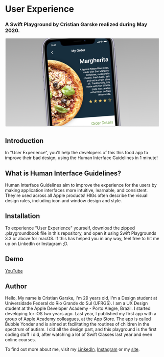 # User Experience

### A Swift Playground by Cristian Garske realized during May 2020.

![User Experience Cover](Cover.png)


## Introduction

In "User Experience", you'll help the developers of this this food app to improve their bad design, using the Human Interface Guidelines in 1 minute!

## What is Human Interface Guidelines?

Human Interface Guidelines aim to improve the experience for the users by making application interfaces more intuitive, learnable, and consistent. They're used across all Apple products!  HIGs often describe the visual design rules, including icon and window design and style.

## Installation

To experience "User Experience" yourself, download the zipped .playgroundbook file in this repository, and open it using Swift Playgrounds 3.3 or above for macOS. If this has helped you in any way, feel free to hit me up on LinkedIn or Instagram ;D.

## Demo

[YouTube](https://youtu.be/kPVHToiKMJM)

## Author

Hello, My name is Cristian Garske, I'm 29 years old, I'm a Design student at Universidade Federal do Rio Grande do Sul (UFRGS). I am a UX Design student at the Apple Developer Academy - Porto Alegre, Brazil. I started developing for iOS two years ago. Last year, I published my first app with a group of Apple Academy colleagues, at the App Store. The app is called Bubble Yonder and is aimed at facilitating the routines of children in the spectrum of autism. I did all the design part, and this playground is the first coding stuff i did, after watching a lot of Swift Classes last year and even online courses.

To find out more about me, visit my [LinkedIn](https://www.linkedin.com/in/cristiangarske/), [Instagram](https://www.instagram.com/oddghostly/) or my [site](https://cristiangars.com).
